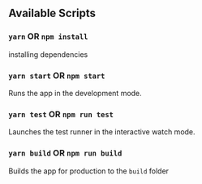## Available Scripts

### `yarn` OR `npm install`

installing dependencies

### `yarn start` OR `npm start`

Runs the app in the development mode.<br />

### `yarn test` OR `npm run test`

Launches the test runner in the interactive watch mode.

### `yarn build` OR `npm run build`

Builds the app for production to the `build` folder



